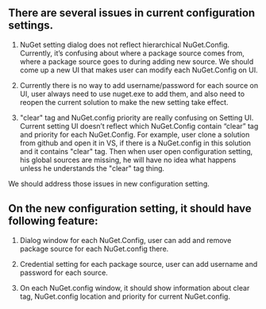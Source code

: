 ## There are several issues in current configuration settings.

1. NuGet setting dialog does not reflect hierarchical NuGet.Config. Currently, it’s confusing about where a package source comes from, where a package source goes to during adding new source. We should come up a new UI that makes user can modify each NuGet.Config on UI.

1. Currently there is no way to add username/password for each source on UI, user always need to use nuget.exe to add them, and also need to reopen the current solution to make the new setting take effect.

1. "clear" tag and NuGet.config priority are really confusing on Setting UI. Current setting UI doesn’t reflect which NuGet.Config contain “clear” tag and priority for each NuGet.Config. For example, user clone a solution from github and open it in VS, if there is a NuGet.config in this solution and it contains "clear" tag. Then when user open configuration setting, his global sources are missing, he will have no idea what happens unless he understands the "clear" tag thing.

We should address those issues in new configuration setting.

## On the new configuration setting, it should have following feature:

1. Dialog window for each NuGet.Config, user can add and remove package source for each NuGet.config there. 

1. Credential setting for each package source, user can add username and password for each source.

1. On each NuGet.config window, it should show information about clear tag, NuGet.config location and priority for current NuGet.config.

